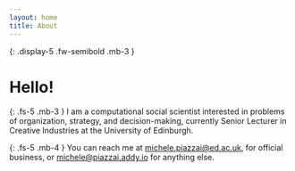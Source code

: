 ```yaml
---
layout: home
title: About
---
```


{: .display-5 .fw-semibold .mb-3 }
# Hello!

{: .fs-5 .mb-3 }
I am a computational social scientist interested in problems of organization, strategy, and decision-making, currently Senior Lecturer in Creative Industries at the University of Edinburgh.

{: .fs-5 .mb-4 }
You can reach me at [michele.piazzai@ed.ac.uk](mailto:michele.piazzai@ed.ac.uk), for official business, or [michele@piazzai.addy.io](mailto:michele@piazzai.addy.io) for anything else.
